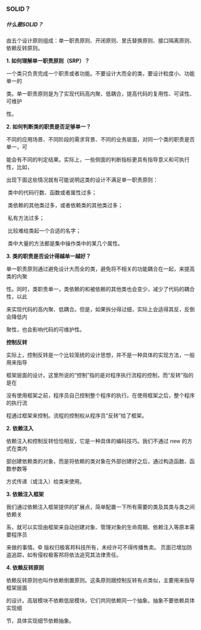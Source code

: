 ### SOLID？



##### 什么是SOLID？

​		由五个设计原则组成：单一职责原则、开闭原则、里氏替换原则、接口隔离原则、依赖反转原则。

**1. 如何理解单一职责原则（SRP）？**

一个类只负责完成一个职责或者功能。不要设计大而全的类，要设计粒度小、功能单一的

类。单一职责原则是为了实现代码高内聚、低耦合，提高代码的复用性、可读性、可维护

性。

**2. 如何判断类的职责是否足够单一？**

不同的应用场景、不同阶段的需求背景、不同的业务层面，对同一个类的职责是否单一，可

能会有不同的判定结果。实际上，一些侧面的判断指标更具有指导意义和可执行性，比如，

出现下面这些情况就有可能说明这类的设计不满足单一职责原则：

​	类中的代码行数、函数或者属性过多；

​	类依赖的其他类过多，或者依赖类的其他类过多；

​	私有方法过多；

​	比较难给类起一个合适的名字；

​	类中大量的方法都是集中操作类中的某几个属性。

**3. 类的职责是否设计得越单一越好？**

单一职责原则通过避免设计大而全的类，避免将不相关的功能耦合在一起，来提高类的内聚

性。同时，类职责单一，类依赖的和被依赖的其他类也会变少，减少了代码的耦合性，以此

来实现代码的高内聚、低耦合。但是，如果拆分得过细，实际上会适得其反，反倒会降低内

聚性，也会影响代码的可维护性。





 **控制反转**

实际上，控制反转是一个比较笼统的设计思想，并不是一种具体的实现方法，一般用来指导

框架层面的设计。这里所说的“控制”指的是对程序执行流程的控制，而“反转”指的是在

没有使用框架之前，程序员自己控制整个程序的执行。在使用框架之后，整个程序的执行流

程通过框架来控制。流程的控制权从程序员“反转”给了框架。

**2. 依赖注入**

依赖注入和控制反转恰恰相反，它是一种具体的编码技巧。我们不通过 new 的方式在类内

部创建依赖类的对象，而是将依赖的类对象在外部创建好之后，通过构造函数、函数参数等

方式传递（或注入）给类来使用。

**3. 依赖注入框架**

我们通过依赖注入框架提供的扩展点，简单配置一下所有需要的类及其类与类之间依赖关

系，就可以实现由框架来自动创建对象、管理对象的生命周期、依赖注入等原本需要程序员

来做的事情。© 版权归极客邦科技所有，未经许可不得传播售卖。 页面已增加防盗追踪，如有侵权极客邦将依法追究其法律责任。

**4. 依赖反转原则**

依赖反转原则也叫作依赖倒置原则。这条原则跟控制反转有点类似，主要用来指导框架层面

的设计。高层模块不依赖低层模块，它们共同依赖同一个抽象。抽象不要依赖具体实现细

节，具体实现细节依赖抽象。